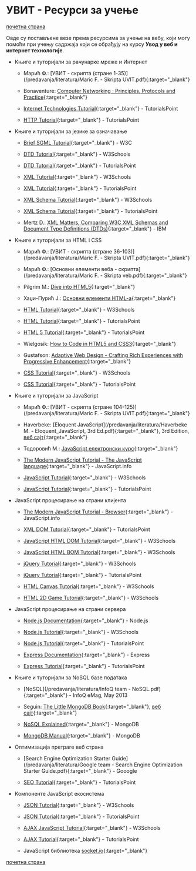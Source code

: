 # УВИТ - Ресурси за учење  

[почетна страна](/README.md)

Овде су постављене везе према ресурсима за учење на вебу, који могу помоћи при учењу садржаја који се обрађују на курсу **Увод у веб и интернет технологије**.

* Књиге и туторијали за рачунарке мреже и Интернет  

  * Марић Ф.: [УВИТ - скрипта (стране 1-35)](/predavanja/literatura/Maric F. - Skripta UVIT.pdf){:target="_blank"}

  * Bonaventure: [Computer Networking : Principles, Protocols and Practice](https://www.saylor.org/site/wp-content/uploads/2012/02/Computer-Networking-Principles-Bonaventure-1-30-31-OTC1.pdf){:target="_blank"}  

  * [Internet Technologies Tutorial](https://www.tutorialspoint.com/internet_technologies/index.htm){:target="_blank"} - TutorialsPoint

  * [HTTP Tutorial](https://www.tutorialspoint.com/http/http_message_examples.htm){:target="_blank"} - TutorialsPoint

* Књиге и туторијали за језике за означавање

  * [Brief SGML Tutorial](https://www.w3.org/TR/WD-html40-970708/intro/sgmltut.html){:target="_blank"} - W3C

  * [DTD Tutorial](https://www.w3schools.com/xml/xml_dtd_intro.asp){:target="_blank"} - W3Schools

  * [DTD Tutorial](https://www.tutorialspoint.com/dtd/index.htm){:target="_blank"} - TutorialsPoint

  * [XML Tutorial](https://www.w3schools.com/xml/){:target="_blank"} - W3Schools

  * [XML Tutorial](https://www.tutorialspoint.com/xml/){:target="_blank"} - TutorialsPoint

  * [XML Schema Tutorial](https://www.w3schools.com/xml/xml_schema.asp){:target="_blank"} - W3Schools

  * [XML Schema Tutorial](https://www.tutorialspoint.com/xml/xml_schemas.htm){:target="_blank"} - TutorialsPoint

  * Mertz D.:  [XML Matters, Comparing W3C XML Schemas and Document Type Definitions (DTDs)](https://www.ibm.com/developerworks/library/x-matters7/){:target="_blank"} - IBM

* Књиге и туторијали за HTML i CSS

  * Марић Ф.: [УВИТ - скрипта (стране 36-103)](/predavanja/literatura/Maric F. - Skripta UVIT.pdf){:target="_blank"}

  * Марић Ф.: [Основни елементи веба - скрипта](/predavanja/literatura/Maric F. - Skripta veb.pdf){:target="_blank"}

  * Pilgrim M.: [Dive into HTML5](http://diveinto.html5doctor.com){:target="_blank"}

  * Хаџи-Пурић Ј.: [Основни елементи HTML-a](http://poincare.matf.bg.ac.rs/~jelenagr/op/htmlskola.htm){:target="_blank"}

  * [HTML Tutorial](https://www.w3schools.com/html/){:target="_blank"} - W3Schools

  * [HTML Tutorial](https://www.tutorialspoint.com/html/){:target="_blank"} - TutorialsPoint

  * [HTML 5 Tutorial](https://www.tutorialspoint.com/html5/index.htm){:target="_blank"} - TutorialsPoint

  * Wielgosik: [How to Code in HTML5 and CSS3](http://howtocodeinhtml.com/index.html#toc){:target="_blank"}

  * Gustafson: [Adaptive Web Design - Crafting Rich Experiences with Progressive Enhancement](https://adaptivewebdesign.info/1st-edition/read/){:target="_blank"}

  * [CSS Tutorial](https://www.w3schools.com/css/){:target="_blank"} - W3Schools

  * [CSS Tutorial](https://www.tutorialspoint.com/css/){:target="_blank"} - TutorialsPoint

* Књиге и туторијали за JavaScript

  * Марић Ф.: [УВИТ - скрипта (стране 104-125)](/predavanja/literatura/Maric F. - Skripta UVIT.pdf){:target="_blank"}

  * Haverbeke: [Eloquent JavaScript](/predavanja/literatura/Haverbeke М. - Eloquent_JavaScript, 3rd Ed.pdf){:target="_blank"}, 3rd Edition, [веб сајт](https://eloquentjavascript.net/){:target="_blank"}

  * Тодоровић М.: [JavaScript електронски курс](http://www.cleversolutions.rs/javascript/index.html){:target="_blank"}

  * [The Modern JavaScript Tutorial - The JavaScript language](https://javascript.info/intro){:target="_blank"} - JavaScript.info
  
  * [JavaScript Tutorial](https://www.w3schools.com/js/default.asp){:target="_blank"} - W3Schools

  * [JavaScript Tutorial](https://www.tutorialspoint.com/javascript/index.htm){:target="_blank"} - TutorialsPoint

* JavaScript процесирање на страни клијента

  * [The Modern JavaScript Tutorial - Browser](https://javascript.info/browser-environment){:target="_blank"} - JavaScript.info
  
  * [XML DOM Tutorial](https://www.tutorialspoint.com/dom/index.htm){:target="_blank"} - TutorialsPoint

  * [JavaScript HTML DOM Tutorial](https://www.w3schools.com/js/js_htmldom.asp){:target="_blank"} - W3Schools

  * [JavaScript HTML BOM Tutorial](https://www.w3schools.com/js/js_window.asp){:target="_blank"} - W3Schools  

  * [jQuery Tutorial](https://www.w3schools.com/jquery/default.asp){:target="_blank"} - W3Schools

  * [jQuery Tutorial](https://www.tutorialspoint.com/jquery/){:target="_blank"} - TutorialsPoint

  * [HTML Canvas Tutorial](https://www.w3schools.com/graphics/canvas_intro.asp){:target="_blank"} - W3Schools

  * [HTML 2D Game Tutorial](https://www.w3schools.com/graphics/game_intro.asp){:target="_blank"} - W3Schools
  
* JavaScript процесирање на страни сервера

  * [Node.js Documentation](https://nodejs.org/en/docs/){:target="_blank"} - Node.js
  
  * [Node.js Tutorial](https://www.w3schools.com/nodejs/default.asp){:target="_blank"} - W3Schools

  * [Node.js Tutorial](https://www.tutorialspoint.com/nodejs/index.htm){:target="_blank"} - TutorialsPoint

  * [Express Documentation](https://expressjs.com/){:target="_blank"} - Express

  * [Express Tutorial](https://www.tutorialspoint.com/nodejs/index.htm){:target="_blank"} - TutorialsPoint

* Књиге и туторијали за NoSQL базе података  

  * [NoSQL](/predavanja/literatura/InfoQ team - NoSQL.pdf){:target="_blank"} - InfoQ eMag, May 2013
  
  * Seguin: [The Little MongoDB Book](https://www.openmymind.net/mongodb.pdf){:target="_blank"}, [веб сајт](https://github.com/karlseguin/the-little-mongodb-book){:target="_blank"}

  * [NoSQL Explained](https://www.mongodb.com/nosql-explained){:target="_blank"} - MongoDB  

  * [MongoDB Manual](https://docs.mongodb.com/manual/){:target="_blank"} - MongoDB

* Оптимизација претраге веб страна

  * [Search Engine Optimization Starter Guide](/predavanja/literatura/Google team  - Search Engine Optimization Starter Guide.pdf){:target="_blank"} - Gooogle

  * [SEO Tutorial](http://www.tutorialspoint.com/seo/){:target="_blank"} - TutorialsPoint
  
* Компоненте JavaScript екосистема

  * [JSON Tutorial](https://www.w3schools.com/js/js_json_intro.asp){:target="_blank"} - W3Schools

  * [JSON Tutorial](http://www.tutorialspoint.com/json/){:target="_blank"} - TutorialsPoint

  * [AJAX JavaScript Tutorial](https://www.w3schools.com/js/js_ajax_intro.asp){:target="_blank"} - W3Schools

  * [AJAX Tutorial](http://www.tutorialspoint.com/ajax/){:target="_blank"} - TutorialsPoint

  * JavaScript библиотека [socket.io](https://socket.io/docs/){:target="_blank"}

[почетна страна](/README.md)